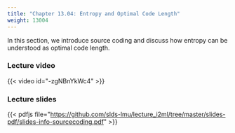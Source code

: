 ```yaml
---
title: "Chapter 13.04: Entropy and Optimal Code Length"
weight: 13004
---
```

In this section, we introduce source coding and discuss how entropy can be understood as optimal code length. 

<!--more-->

### Lecture video

{{< video id="-zgNBnYkWc4" >}}

### Lecture slides

{{< pdfjs file="https://github.com/slds-lmu/lecture_i2ml/tree/master/slides-pdf/slides-info-sourcecoding.pdf" >}}
